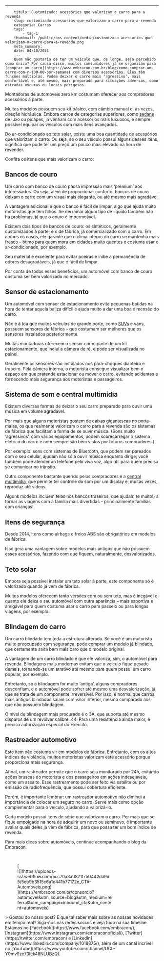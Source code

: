 ---
        titulo: Customizado: acessórios que valorizam o carro para a revenda
        slug: customizado-acessorios-que-valorizam-o-carro-para-a-revenda
        categoria: Carros
        tags:
            - tag-1
        thumbnail: /public/cms-content/media/customizado-acessorios-que-valorizam-o-carro-para-a-revenda.png
        meta_summary: 
        date: 04/10/2021
        ---
        Quem não gostaria de ter um veículo que, de longe, seja percebido como único? Por causa disso, muitos consumidores já se organizam para [comprar um carro](https://www.embracon.com.br/blog/como-comprar-um-carro-com-r-100-00-por-semana) com diversos acessórios. Eles têm funções múltiplas. Podem deixar o carro mais ‘agressivo’, mais confortável e, até mesmo, mais preparado para situações adversas, como estradas escuras ou locais perigosos.

Montadoras de automóveis zero km costumam oferecer aos compradores acessórios à parte.

Muitos modelos possuem seu kit básico, com câmbio manual e, às vezes, direção hidráulica. Embora carros de categorias superiores, como [sedans ](https://www.embracon.com.br/blog/hatch-ou-sedan-diferencas)de luxo ou picapes, já venham com acessórios mais luxuosos, é sempre possível equipar os veículos com mais itens avançados.

Do ar-condicionado ao teto solar, existe uma boa quantidade de acessórios que valorizam o carro. Ou seja, se o seu veículo possui alguns desses itens, significa que pode ter um preço um pouco mais elevado na hora de revender.

Confira os itens que mais valorizam o carro:

Bancos de couro
---------------

Um carro com banco de couro passa impressão mais ‘premium’ aos interessados. Ou seja, além de proporcionar conforto, bancos de couro deixam o carro com um visual mais elegante, ou até mesmo mais agradável.

A vantagem adicional é que o banco é fácil de limpar, algo que ajuda muito motoristas que têm filhos. Se derramar algum tipo de líquido também não há problemas, já que o couro é impermeável.

Existem dois tipos de bancos de couro: os sintéticos, geralmente customizados à parte; e o de fábrica, já comercializado com o carro. Em ambos os casos, ele garante que o clima interno do carro se mantenha mais fresco – ótimo para quem mora em cidades muito quentes e costuma usar o ar-condicionado, por exemplo.

Seu material é excelente para evitar poeiras e inibe a permanência de odores desagradáveis, já que é fácil de limpar.

Por conta de todos esses benefícios, um automóvel com banco de couro costuma ser bem valorizado no mercado.

Sensor de estacionamento
------------------------

Um automóvel com sensor de estacionamento evita pequenas batidas na hora de tentar aquela baliza difícil e ajuda muito a dar uma boa dimensão do carro.

Não é à toa que muitos veículos de grande porte, como [SUVs](https://www.embracon.com.br/blog/7-dicas-para-escolher-entre-uma-caminhonete-ou-um-suv) e vans, possuem sensores de fábrica – que costumam ser melhores que os sensores instalados posteriormente.

Muitas montadoras oferecem o sensor como parte de um kit estacionamento, que inclui a câmera de ré, e pode ser visualizada no painel.

Geralmente os sensores são instalados nos para-choques dianteiro e traseiro. Pela câmera interna, o motorista consegue visualizar bem o espaço em que pretende estacionar ou mover o carro, evitando acidentes e fornecendo mais segurança aos motoristas e passageiros.

Sistema de som e central multimídia
-----------------------------------

Existem diversas formas de deixar o seu carro preparado para ouvir uma música em volume agradável.

Por mais que alguns motoristas gostem de caixas gigantescas no porta-malas, os que realmente valorizam o carro para a revenda são os sistemas de fábrica que facilitam a forma de se ouvir música. (Sons muito ‘agressivos’, com vários equipamentos, podem sobrecarregar o sistema elétrico do carro e nem sempre são bem vistos por futuros compradores.)

Por exemplo: sons com sistemas de Bluetooth, que podem ser pareados com o seu celular, ajudam não só a ouvir música enquanto dirige; você também pode atender ao telefone pelo viva voz, algo útil para quem precisa se comunicar no trânsito.

Outro componente bastante querido pelos compradores é a [central multimídia](https://www.embracon.com.br/blog/quais-as-vantagens-de-ter-um-carro-com-central-multimidia), que permite ter controle do som por um display e, muitas vezes, reproduz até vídeos.

Alguns modelos incluem telas nos bancos traseiros, que ajudam (e muito!) a tornar as viagens com a família mais divertidas – principalmente famílias com crianças!

Itens de segurança
------------------

Desde 2014, itens como airbags e freios ABS são obrigatórios em modelos de fábrica.

Isso gera uma vantagem sobre modelos mais antigos que não possuem esses acessórios, fazendo com que fiquem, naturalmente, desvalorizados.

Teto solar
----------

Embora seja possível instalar um teto solar à parte, este componente só é valorizado quando já vem de fábrica.

Muitos modelos oferecem tanto versões com ou sem teto, mas é inegável o quanto ele deixa o seu automóvel com outra aparência – mais esportiva e amigável para quem costuma usar o carro para passeio ou para longas viagens, por exemplo.

Blindagem do carro
------------------

Um carro blindado tem toda a estrutura alterada. Se você é um motorista muito preocupado com segurança, pode comprar um modelo já blindado, que certamente sairá bem mais caro que o modelo original.

A vantagem de um carro blindado é que ele valoriza, sim, o automóvel para revenda. Blindagens mais modernas evitam que o veículo fique pesado demais, tornando-se um atrativo até mesmo para quem possui um carro popular, por exemplo.

Entretanto, se a blindagem for muito ‘antiga’, alguns compradores desconfiam, e o automóvel pode sofrer até mesmo uma desvalorização, já que se trata de um componente irreversível. Por isso, é normal que carros mais antigos blindados saiam com valor inferior, mesmo comparado aos que não possuem blindagem.

O nível de blindagem mais procurado é o 3A, que suporta até mesmo disparos de um revólver calibre .44. Para uma resistência ainda maior, é preciso autorização especial do Exército.

Rastreador automotivo
---------------------

Este item não costuma vir em modelos de fábrica. Entretanto, com os altos índices de violência, muitos motoristas valorizam este acessório porque proporciona mais segurança.

Afinal, um rastreador permite que o carro seja monitorado por 24h, evitando ações bruscas do motorista e dos passageiros em ações indesejáveis, como um assalto. Esse rastreamento pode ser feito via satélite ou por emissão de radiofrequência, que possui cobertura eficiente.

Porém, é importante lembrar: um rastreador automotivo não diminui a importância de colocar um seguro no carro. Serve mais como opção complementar para o veículo, ajudando a valorizá-lo.

Cada modelo possui itens de série que valorizam o carro. Por mais que se fique empolgado na hora de adquirir um novo ou seminovo, é importante avaliar quais deles já vêm de fábrica, para que possa ter um bom índice de revenda.

Para mais dicas sobre automóveis, continue acompanhando o blog da Embracon.

‍

<figure class="w-richtext-figure-type-image w-richtext-align-center" style="max-width:310px">[<div>![](https://uploads-ssl.webflow.com/5cc70a3a0871f750442da9d5/5eb9b3515c6a1e441b77172e_CTA-Automoveis.png)</div>](https://embracon.com.br/consorcio?automovel&utm_source=blog&utm_medium=referral&utm_campaign=inbound_cta&utm_content=automoveis)</figure>> Gostou do nosso post? E que tal saber mais sobre as nossas novidades em tempo real? Siga-nos nas redes sociais e veja tudo na sua timeline. Estamos no [Facebook](https://www.facebook.com/embracon/), [Instagram](https://www.instagram.com/embraconoficial/), [Twitter](https://twitter.com/embracon) e [LinkedIn](https://www.linkedin.com/company/1018875/), além de um canal incrível no [YouTube](https://www.youtube.com/channel/UCL-Y0mv9zc73Iek48NLUBzQ).

‍
        